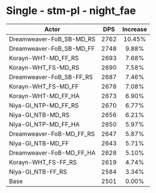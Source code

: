 # Single - stm-pl - night_fae
| Actor | DPS | Increase |
|---|:---:|:---:|
|Dreamweaver-FoB_SB-MD_RS|2762|10.45%|
|Dreamweaver-FoB_SB-MD_FF|2748|9.88%|
|Korayn-WHT-MD_FF_RS|2693|7.68%|
|Korayn-WHT_FS-MD_RS|2690|7.58%|
|Dreamweaver-FoB_SB-FF_RS|2687|7.46%|
|Korayn-WHT_FS-MD_FF|2678|7.08%|
|Korayn-WHT-MD_FF_HA|2673|6.90%|
|Niya-GI_NTP-MD_FF_RS|2670|6.77%|
|Niya-GI_NTB-MD_RS|2656|6.21%|
|Niya-GI_NTP-MD_FF_HA|2650|5.97%|
|Dreamweaver-FoB-MD_FF_RS|2647|5.87%|
|Niya-GI_NTB-MD_FF|2643|5.71%|
|Dreamweaver-FoB-MD_FF_HA|2628|5.10%|
|Korayn-WHT_FS-FF_RS|2619|4.74%|
|Niya-GI_NTB-FF_RS|2584|3.34%|
|Base|2501|0.00%|
